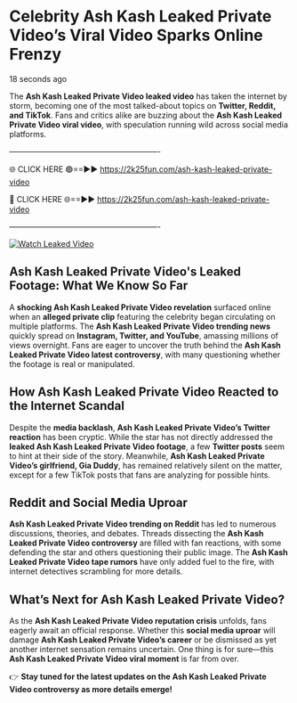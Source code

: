 # Celebrity Ash Kash Leaked Private Video’s Viral Video Sparks Online Frenzy

18 seconds ago

The **Ash Kash Leaked Private Video leaked video** has taken the internet by storm, becoming one of the most talked-about topics on **Twitter, Reddit, and TikTok**. Fans and critics alike are buzzing about the **Ash Kash Leaked Private Video viral video**, with speculation running wild across social media platforms.

———————————————————-

🌐 CLICK HERE 🟢==►► https://2k25fun.com/ash-kash-leaked-private-video

🔴 CLICK HERE 🌐==►► https://2k25fun.com/ash-kash-leaked-private-video

———————————————————-

[![Watch Leaked Video](https://miro.medium.com/v2/resize:fit:828/format:webp/1*cilzJN44JGOrTw9NJCrNHA.gif "Watch Leaked Video")](https://2k25fun.com/ash-kash-leaked-private-video)

## **Ash Kash Leaked Private Video's Leaked Footage: What We Know So Far**  
A **shocking Ash Kash Leaked Private Video revelation** surfaced online when an **alleged private clip** featuring the celebrity began circulating on multiple platforms. The **Ash Kash Leaked Private Video trending news** quickly spread on **Instagram, Twitter, and YouTube**, amassing millions of views overnight. Fans are eager to uncover the truth behind the **Ash Kash Leaked Private Video latest controversy**, with many questioning whether the footage is real or manipulated.  

## **How Ash Kash Leaked Private Video Reacted to the Internet Scandal**  
Despite the **media backlash**, **Ash Kash Leaked Private Video’s Twitter reaction** has been cryptic. While the star has not directly addressed the **leaked Ash Kash Leaked Private Video footage**, a few **Twitter posts** seem to hint at their side of the story. Meanwhile, **Ash Kash Leaked Private Video’s girlfriend, Gia Duddy**, has remained relatively silent on the matter, except for a few TikTok posts that fans are analyzing for possible hints.  

## **Reddit and Social Media Uproar**  
**Ash Kash Leaked Private Video trending on Reddit** has led to numerous discussions, theories, and debates. Threads dissecting the **Ash Kash Leaked Private Video controversy** are filled with fan reactions, with some defending the star and others questioning their public image. The **Ash Kash Leaked Private Video tape rumors** have only added fuel to the fire, with internet detectives scrambling for more details.  

## **What’s Next for Ash Kash Leaked Private Video?**  
As the **Ash Kash Leaked Private Video reputation crisis** unfolds, fans eagerly await an official response. Whether this **social media uproar** will damage **Ash Kash Leaked Private Video’s career** or be dismissed as yet another internet sensation remains uncertain. One thing is for sure—this **Ash Kash Leaked Private Video viral moment** is far from over.  

👉 **Stay tuned for the latest updates on the Ash Kash Leaked Private Video controversy as more details emerge!**  